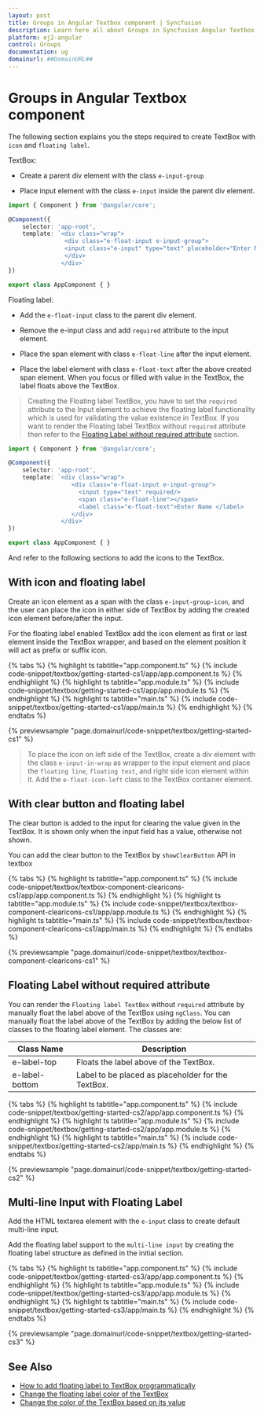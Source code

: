 ```yaml
---
layout: post
title: Groups in Angular Textbox component | Syncfusion
description: Learn here all about Groups in Syncfusion Angular Textbox component of Syncfusion Essential JS 2 and more.
platform: ej2-angular
control: Groups 
documentation: ug
domainurl: ##DomainURL##
---
```


# Groups in Angular Textbox component

The following section explains you the steps required to create TextBox with `icon` and `floating label`.

TextBox:

* Create a parent div element with the class `e-input-group`

* Place input element with the class `e-input` inside the parent div element.

```typescript
import { Component } from '@angular/core';

@Component({
    selector: 'app-root',
    template: `<div class="wrap">
                <div class="e-float-input e-input-group">
                <input class="e-input" type="text" placeholder="Enter Name" />
                </div>
               </div>`
})

export class AppComponent { }
```

Floating label:

* Add the `e-float-input` class to the parent div element.

* Remove the e-input class and add `required` attribute to the input element.

* Place the span element with class `e-float-line` after the input element.

* Place the label element with class `e-float-text` after the above created span element.
When you focus or filled with value in the TextBox, the label floats above the TextBox.

> Creating the Floating label TextBox, you have to set the `required` attribute to the Input element to achieve the floating label functionality which is used for validating the value existence in TextBox.
If you want to render the Floating label TextBox without `required` attribute then refer to the [Floating Label without required attribute](#floating-Label-without-required-attribute) section.

```typescript
import { Component } from '@angular/core';

@Component({
    selector: 'app-root',
    template: `<div class="wrap">
                  <div class="e-float-input e-input-group">
                    <input type="text" required/>
                    <span class="e-float-line"></span>
                    <label class="e-float-text">Enter Name </label>
                  </div>
               </div>`
})

export class AppComponent { }
```

And refer to the following sections to add the icons to the TextBox.

## With icon and floating label

Create an icon element as a span with the class `e-input-group-icon`, and the user can place the icon in either side of TextBox by adding the created icon element before/after the input.

For the floating label enabled TextBox add the icon element as first or last element inside the TextBox wrapper, and based on the element position it will act as prefix or suffix icon.

{% tabs %}
{% highlight ts tabtitle="app.component.ts" %}
{% include code-snippet/textbox/getting-started-cs1/app/app.component.ts %}
{% endhighlight %}
{% highlight ts tabtitle="app.module.ts" %}
{% include code-snippet/textbox/getting-started-cs1/app/app.module.ts %}
{% endhighlight %}
{% highlight ts tabtitle="main.ts" %}
{% include code-snippet/textbox/getting-started-cs1/app/main.ts %}
{% endhighlight %}
{% endtabs %}
  
{% previewsample "page.domainurl/code-snippet/textbox/getting-started-cs1" %}

> To place the icon on left side of the TextBox, create a div element with the class `e-input-in-wrap` as wrapper to the input element and place the `floating line`, `floating text`, and right side icon element within it.
Add the `e-float-icon-left` class to the TextBox container element.

## With clear button and floating label

The clear button is added to the input for clearing the value given in the TextBox.
It is shown only when the input field has a value, otherwise not shown.

You can add the clear button to the TextBox by `showClearButton` API in textbox

{% tabs %}
{% highlight ts tabtitle="app.component.ts" %}
{% include code-snippet/textbox/textbox-component-clearicons-cs1/app/app.component.ts %}
{% endhighlight %}
{% highlight ts tabtitle="app.module.ts" %}
{% include code-snippet/textbox/textbox-component-clearicons-cs1/app/app.module.ts %}
{% endhighlight %}
{% highlight ts tabtitle="main.ts" %}
{% include code-snippet/textbox/textbox-component-clearicons-cs1/app/main.ts %}
{% endhighlight %}
{% endtabs %}
  
{% previewsample "page.domainurl/code-snippet/textbox/textbox-component-clearicons-cs1" %}

## Floating Label without required attribute

You can render the `Floating label TextBox` without `required` attribute by manually float the label above of the TextBox using `ngClass`.
You can manually float the label above of the TextBox by adding the below list of classes to the floating label element. The classes are:

Class Name        | Description
------------------| -------------
  e-label-top     | Floats the label above of the TextBox.
  e-label-bottom  | Label to be placed as placeholder for the TextBox.

{% tabs %}
{% highlight ts tabtitle="app.component.ts" %}
{% include code-snippet/textbox/getting-started-cs2/app/app.component.ts %}
{% endhighlight %}
{% highlight ts tabtitle="app.module.ts" %}
{% include code-snippet/textbox/getting-started-cs2/app/app.module.ts %}
{% endhighlight %}
{% highlight ts tabtitle="main.ts" %}
{% include code-snippet/textbox/getting-started-cs2/app/main.ts %}
{% endhighlight %}
{% endtabs %}
  
{% previewsample "page.domainurl/code-snippet/textbox/getting-started-cs2" %}

## Multi-line Input with Floating Label

Add the HTML textarea element with the `e-input` class to create default multi-line input.

Add the floating label support to the `multi-line input` by creating the floating label structure as defined in the initial section.

{% tabs %}
{% highlight ts tabtitle="app.component.ts" %}
{% include code-snippet/textbox/getting-started-cs3/app/app.component.ts %}
{% endhighlight %}
{% highlight ts tabtitle="app.module.ts" %}
{% include code-snippet/textbox/getting-started-cs3/app/app.module.ts %}
{% endhighlight %}
{% highlight ts tabtitle="main.ts" %}
{% include code-snippet/textbox/getting-started-cs3/app/main.ts %}
{% endhighlight %}
{% endtabs %}
  
{% previewsample "page.domainurl/code-snippet/textbox/getting-started-cs3" %}

## See Also

* [How to add floating label to TextBox programmatically](./how-to/add-floating-label-to-textbox-programmatically)
* [Change the floating label color of the TextBox](./how-to/change-the-floating-label-color-of-the-textbox)
* [Change the color of the TextBox based on its value](./how-to/change-the-color-of-the-textbox-based-on-its-value)
